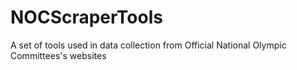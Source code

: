 # NOCScraperTools
A set of tools used in data collection from Official National Olympic Committees's websites
